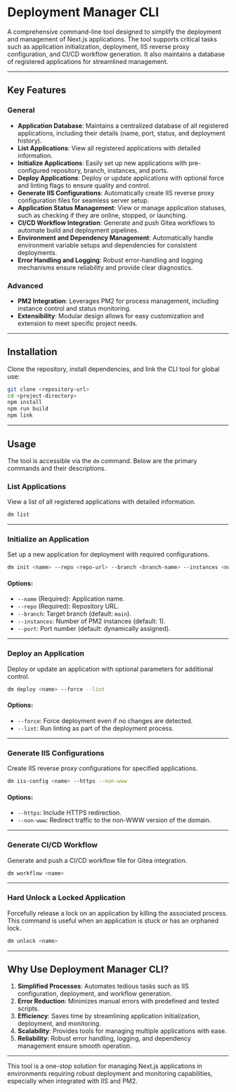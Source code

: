 # Deployment Manager CLI

A comprehensive command-line tool designed to simplify the deployment and management of Next.js applications. The tool supports critical tasks such as application initialization, deployment, IIS reverse proxy configuration, and CI/CD workflow generation. It also maintains a database of registered applications for streamlined management.

---

## Key Features

### General
- **Application Database**: Maintains a centralized database of all registered applications, including their details (name, port, status, and deployment history).
- **List Applications**: View all registered applications with detailed information.
- **Initialize Applications**: Easily set up new applications with pre-configured repository, branch, instances, and ports.
- **Deploy Applications**: Deploy or update applications with optional force and linting flags to ensure quality and control.
- **Generate IIS Configurations**: Automatically create IIS reverse proxy configuration files for seamless server setup.
- **Application Status Management**: View or manage application statuses, such as checking if they are online, stopped, or launching.
- **CI/CD Workflow Integration**: Generate and push Gitea workflows to automate build and deployment pipelines.
- **Environment and Dependency Management**: Automatically handle environment variable setups and dependencies for consistent deployments.
- **Error Handling and Logging**: Robust error-handling and logging mechanisms ensure reliability and provide clear diagnostics.

### Advanced
- **PM2 Integration**: Leverages PM2 for process management, including instance control and status monitoring.
- **Extensibility**: Modular design allows for easy customization and extension to meet specific project needs.

---

## Installation

Clone the repository, install dependencies, and link the CLI tool for global use:

```bash
git clone <repository-url>
cd <project-directory>
npm install
npm run build
npm link
```

---

## Usage

The tool is accessible via the `dm` command. Below are the primary commands and their descriptions.

### **List Applications**

View a list of all registered applications with detailed information.

```bash
dm list
```

---

### **Initialize an Application**

Set up a new application for deployment with required configurations.

```bash
dm init <name> --repo <repo-url> --branch <branch-name> --instances <number-of-instances> --port <port-number>
```

#### Options:
- `--name` (Required): Application name.
- `--repo` (Required): Repository URL.
- `--branch`: Target branch (default: `main`).
- `--instances`: Number of PM2 instances (default: 1).
- `--port`: Port number (default: dynamically assigned).

---

### **Deploy an Application**

Deploy or update an application with optional parameters for additional control.

```bash
dm deploy <name> --force --lint
```

#### Options:
- `--force`: Force deployment even if no changes are detected.
- `--lint`: Run linting as part of the deployment process.

---

### **Generate IIS Configurations**

Create IIS reverse proxy configurations for specified applications.

```bash
dm iis-config <name> --https --non-www
```

#### Options:
- `--https`: Include HTTPS redirection.
- `--non-www`: Redirect traffic to the non-WWW version of the domain.

---

### **Generate CI/CD Workflow**

Generate and push a CI/CD workflow file for Gitea integration.

```bash
dm workflow <name>
```

---
### **Hard Unlock a Locked Application**

Forcefully release a lock on an application by killing the associated process. This command is useful when an application is stuck or has an orphaned lock.

```bash
dm unlock <name>
```

---

## Why Use Deployment Manager CLI?

1. **Simplified Processes**: Automates tedious tasks such as IIS configuration, deployment, and workflow generation.
2. **Error Reduction**: Minimizes manual errors with predefined and tested scripts.
3. **Efficiency**: Saves time by streamlining application initialization, deployment, and monitoring.
4. **Scalability**: Provides tools for managing multiple applications with ease.
5. **Reliability**: Robust error handling, logging, and dependency management ensure smooth operation.

---

This tool is a one-stop solution for managing Next.js applications in environments requiring robust deployment and monitoring capabilities, especially when integrated with IIS and PM2.